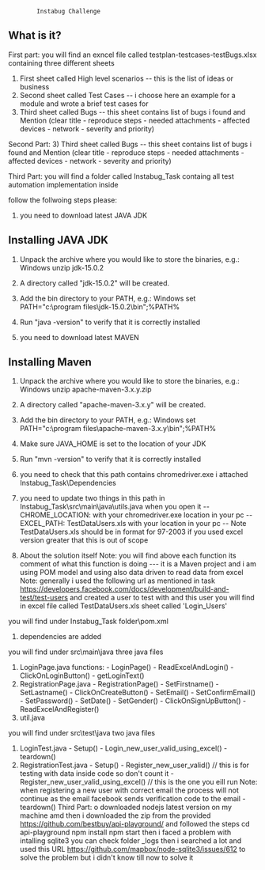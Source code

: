 			
			Instabug Challenge

  What is it?
  -----------
First part:
you will find an exncel file called testplan-testcases-testBugs.xlsx containing three different sheets
   1) First sheet called High level scenarios
     -- this is the list of ideas or business 
   2) Second sheet called Test Cases
     -- i choose here an example for a module and wrote a brief test cases for 
   3) Third sheet called Bugs
     -- this sheet contains list of bugs i found and Mention (clear title - reproduce steps - needed attachments - affected devices - network - severity and priority) 


Second Part:
3) Third sheet called Bugs
     -- this sheet contains list of bugs i found and Mention (clear title - reproduce steps - needed attachments - affected devices - network - severity and priority) 
     
Third Part:
you will find a folder called Instabug_Task containg all test automation implementation inside

follow the follwoing steps please:

1) you need to download latest JAVA JDK 
 
 Installing JAVA JDK 
  ----------------

  1) Unpack the archive where you would like to store the binaries, e.g.:
    Windows
      unzip jdk-15.0.2

  2) A directory called "jdk-15.0.2" will be created.

  3) Add the bin directory to your PATH, e.g.:
    Windows
      set PATH="c:\program files\jdk-15.0.2\bin";%PATH%

  4) Run "java -version" to verify that it is correctly installed 

2) you need to download latest MAVEN

 Installing Maven
  ----------------

  1) Unpack the archive where you would like to store the binaries, e.g.:
    Windows
      unzip apache-maven-3.x.y.zip

  2) A directory called "apache-maven-3.x.y" will be created.

  3) Add the bin directory to your PATH, e.g.:
    Windows
      set PATH="c:\program files\apache-maven-3.x.y\bin";%PATH%

  4) Make sure JAVA_HOME is set to the location of your JDK

  5) Run "mvn -version" to verify that it is correctly installed 

3) you need to check that this path contains chromedriver.exe i attached Instabug_Task\Dependencies 
4) you need to update two things in this path in Instabug_Task\src\main\java\utils.java when you open it
    -- CHROME_LOCATION: with your chromedriver.exe location in your pc
    -- EXCEL_PATH: TestDataUsers.xls with your location in your pc
    -- Note TestDataUsers.xls should be in format for 97-2003 if you used excel version greater that this is out of scope
    
5) About the solution itself
Note: you will find above each function its comment of what this function is doing
--- it is a Maven project and i am using POM model and using also data driven to read data from excel
Note: generally i used the following url as mentioned in task https://developers.facebook.com/docs/development/build-and-test/test-users and created a user to test with and this user you will find in excel file called TestDataUsers.xls sheet called 'Login_Users' 

you will find under Instabug_Task folder\pom.xml 
 1) dependencies are added

you will find under src\main\java three java files 
 1) LoginPage.java
     functions: - LoginPage()
                - ReadExcelAndLogin()
		- ClickOnLoginButton()
		- getLoginText()
 2) RegistrationPage.java
      		- RegistrationPage()
		- SetFirstname()
		- SetLastname()
		- ClickOnCreateButton()
		- SetEmail()
		- SetConfirmEmail()
		- SetPassword()
		- SetDate()
		- SetGender()
		- ClickOnSignUpButton()
		- ReadExcelAndRegister()
 3) util.java
 
you will find under src\test\java two java files 
 1) LoginTest.java
 		- Setup()
		- Login_new_user_valid_using_excel()
		- teardown()
 2) RegistrationTest.java
 		- Setup()
		- Register_new_user_valid() // this is for testing with data inside code so don't count it
		- Register_new_user_valid_using_excel() // this is the one you eill run 
		Note: when registering a new user with correct email the process will not continue as the email facebook sends verification code to the email 
		- teardown()
Third Part:
o downloaded nodejs latest version on my machine amd then i downloaded the zip from the provided https://github.com/bestbuy/api-playground/ and followed the steps
cd api-playground
npm install
npm start
then i faced a problem with intalling sqlite3 you can check folder _logs
then i searched a lot and used this URL https://github.com/mapbox/node-sqlite3/issues/612 to solve the problem but i didn't know till now to solve it

